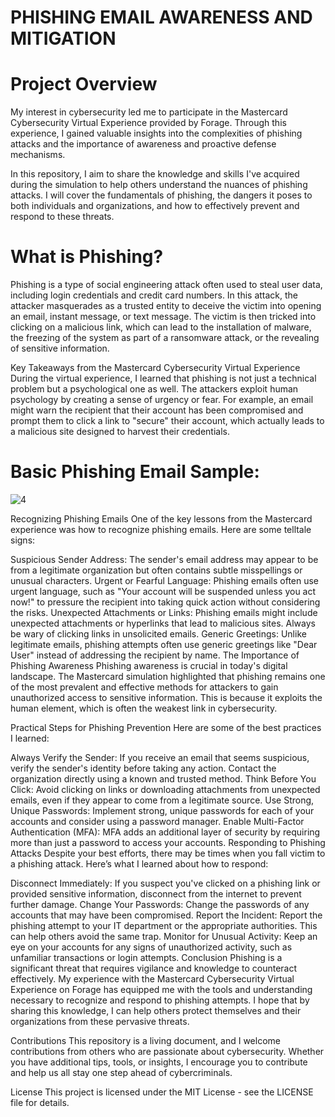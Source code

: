 # PHISHING EMAIL AWARENESS AND MITIGATION
# Project Overview
My interest in cybersecurity led me to participate in the Mastercard Cybersecurity Virtual Experience provided by Forage. Through this experience, I gained valuable insights into the complexities of phishing attacks and the importance of awareness and proactive defense mechanisms.

In this repository, I aim to share the knowledge and skills I've acquired during the simulation to help others understand the nuances of phishing attacks. I will cover the fundamentals of phishing, the dangers it poses to both individuals and organizations, and how to effectively prevent and respond to these threats.

# What is Phishing?
Phishing is a type of social engineering attack often used to steal user data, including login credentials and credit card numbers. In this attack, the attacker masquerades as a trusted entity to deceive the victim into opening an email, instant message, or text message. The victim is then tricked into clicking on a malicious link, which can lead to the installation of malware, the freezing of the system as part of a ransomware attack, or the revealing of sensitive information.

Key Takeaways from the Mastercard Cybersecurity Virtual Experience
During the virtual experience, I learned that phishing is not just a technical problem but a psychological one as well. The attackers exploit human psychology by creating a sense of urgency or fear. For example, an email might warn the recipient that their account has been compromised and prompt them to click a link to "secure" their account, which actually leads to a malicious site designed to harvest their credentials.

# Basic Phishing Email Sample:

![4](https://github.com/user-attachments/assets/9dc1afcb-dfac-458c-bcdb-68970b009688)

Recognizing Phishing Emails
One of the key lessons from the Mastercard experience was how to recognize phishing emails. Here are some telltale signs:

Suspicious Sender Address: The sender's email address may appear to be from a legitimate organization but often contains subtle misspellings or unusual characters.
Urgent or Fearful Language: Phishing emails often use urgent language, such as "Your account will be suspended unless you act now!" to pressure the recipient into taking quick action without considering the risks.
Unexpected Attachments or Links: Phishing emails might include unexpected attachments or hyperlinks that lead to malicious sites. Always be wary of clicking links in unsolicited emails.
Generic Greetings: Unlike legitimate emails, phishing attempts often use generic greetings like "Dear User" instead of addressing the recipient by name.
The Importance of Phishing Awareness
Phishing awareness is crucial in today's digital landscape. The Mastercard simulation highlighted that phishing remains one of the most prevalent and effective methods for attackers to gain unauthorized access to sensitive information. This is because it exploits the human element, which is often the weakest link in cybersecurity.

Practical Steps for Phishing Prevention
Here are some of the best practices I learned:

Always Verify the Sender: If you receive an email that seems suspicious, verify the sender's identity before taking any action. Contact the organization directly using a known and trusted method.
Think Before You Click: Avoid clicking on links or downloading attachments from unexpected emails, even if they appear to come from a legitimate source.
Use Strong, Unique Passwords: Implement strong, unique passwords for each of your accounts and consider using a password manager.
Enable Multi-Factor Authentication (MFA): MFA adds an additional layer of security by requiring more than just a password to access your accounts.
Responding to Phishing Attacks
Despite your best efforts, there may be times when you fall victim to a phishing attack. Here’s what I learned about how to respond:

Disconnect Immediately: If you suspect you've clicked on a phishing link or provided sensitive information, disconnect from the internet to prevent further damage.
Change Your Passwords: Change the passwords of any accounts that may have been compromised.
Report the Incident: Report the phishing attempt to your IT department or the appropriate authorities. This can help others avoid the same trap.
Monitor for Unusual Activity: Keep an eye on your accounts for any signs of unauthorized activity, such as unfamiliar transactions or login attempts.
Conclusion
Phishing is a significant threat that requires vigilance and knowledge to counteract effectively. My experience with the Mastercard Cybersecurity Virtual Experience on Forage has equipped me with the tools and understanding necessary to recognize and respond to phishing attempts. I hope that by sharing this knowledge, I can help others protect themselves and their organizations from these pervasive threats.

Contributions
This repository is a living document, and I welcome contributions from others who are passionate about cybersecurity. Whether you have additional tips, tools, or insights, I encourage you to contribute and help us all stay one step ahead of cybercriminals.

License
This project is licensed under the MIT License - see the LICENSE file for details.
